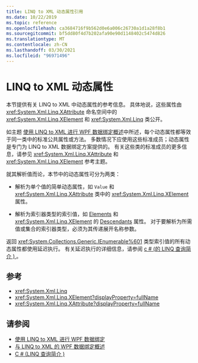 ```yaml
---
title: LINQ to XML 动态属性引用
ms.date: 10/22/2019
ms.topic: reference
ms.openlocfilehash: ca3684716f9b562d0e6a006c26730a1d1a28f8b1
ms.sourcegitcommit: bf5dd80f4d7b202afa90e90d1148402c5474d826
ms.translationtype: MT
ms.contentlocale: zh-CN
ms.lasthandoff: 03/30/2021
ms.locfileid: "96971496"
---
```

# <a name="linq-to-xml-dynamic-properties"></a>LINQ to XML 动态属性

本节提供有关 LINQ to XML 中动态属性的参考信息。 具体地说，这些属性由 <xref:System.Xml.Linq.XAttribute> 命名空间中的 <xref:System.Xml.Linq.XElement> 和 <xref:System.Xml.Linq> 类公开。

如主题 [使用 LINQ to XML 进行 WPF 数据绑定概述](wpf-data-binding-with-linq-to-xml-overview.md)中所述，每个动态属性都等效于同一类中的标准公共属性或方法。 多数情况下应使用这些标准成员；动态属性是专门为 LINQ to XML 数据绑定方案提供的。 有关这些类的标准成员的更多信息，请参见 <xref:System.Xml.Linq.XAttribute> 和 <xref:System.Xml.Linq.XElement> 参考主题。

就其解析值而论，本节中的动态属性可分为两类：

- 解析为单个值的简单动态属性，如 `Value` 和 <xref:System.Xml.Linq.XAttribute> 类中的 <xref:System.Xml.Linq.XElement> 属性。

- 解析为索引器类型的索引值，如 [Elements](elements-xelement-dynamic-property.md) 和 <xref:System.Xml.Linq.XElement> 的 [Descendants](descendants-xelement-dynamic-property.md) 属性。 对于要解析为所需值或集合的索引器类型，必须为其传递展开名称参数。

返回 <xref:System.Collections.Generic.IEnumerable%601> 类型索引值的所有动态属性都使用延迟执行。 有关延迟执行的详细信息，请参阅 [c # (的 LINQ 查询简介 ) ](/dotnet/csharp/programming-guide/concepts/linq/introduction-to-linq-queries)。

## <a name="reference"></a>参考

- <xref:System.Xml.Linq>
- <xref:System.Xml.Linq.XElement?displayProperty=fullName>
- <xref:System.Xml.Linq.XAttribute?displayProperty=fullName>

## <a name="see-also"></a>请参阅

- [使用 LINQ to XML 进行 WPF 数据绑定](wpf-data-binding-with-linq-to-xml-overview.md)
- [与 LINQ to XML 的 WPF 数据绑定概述](wpf-data-binding-with-linq-to-xml-overview.md)
- [C # (LINQ 查询简介 ) ](/dotnet/csharp/programming-guide/concepts/linq/introduction-to-linq-queries)
